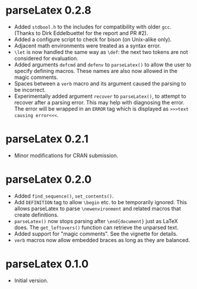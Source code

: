 # parseLatex 0.2.8

* Added `stdbool.h` to the includes for compatibility with older
`gcc`.  (Thanks to Dirk Eddelbuettel for the report and PR #2).
* Added a configure script to check for bison (on Unix-alike only).
* Adjacent math environments were treated as a syntax error.
* `\let` is now handled the same way as `\def`:  the next two
tokens are not considered for evaluation.
* Added arguments `defcmd` and `defenv` to `parseLatex()` to
allow the user to specify defining macros.  These names
are also now allowed in the magic comments.
* Spaces between a `verb` macro and its argument caused the parsing
to be incorrect.
* Experimentally added argument `recover` to `parseLatex()`, to
attempt to recover
after a parsing error.  This may help with diagnosing the error.
The error will be wrapped in an `ERROR` tag which is displayed
as `>>>text causing error<<<`.

# parseLatex 0.2.1

* Minor modifications for CRAN submission.

# parseLatex 0.2.0

* Added `find_sequence()`, `set_contents()`.
* Add `DEFINITION` tag to allow `\begin` etc. to be temporarily
ignored.  This allows parseLatex to parse `\newenvironment` and
related macros that create definitions.
* `parseLatex()` now stops parsing after `\end{document}` just
as LaTeX does.  The `get_leftovers()` function can retrieve
the unparsed text.
* Added support for "magic comments".  See the vignette
for details.
* `verb` macros now allow embedded braces as long as
they are balanced.

# parseLatex 0.1.0

* Initial version.
